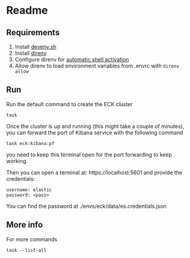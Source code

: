 # Readme

## Requirements
1. Install [devenv.sh](https://devenv.sh/getting-started/)
2. Install [direnv](https://direnv.net/docs/installation.html#from-system-packages)
3. Configure direnv for [automatic shell activation](https://devenv.sh/automatic-shell-activation/)
4. Allow direnv to load environment variables from .envrc with `direnv allow`


## Run
Run the default command to create the ECK cluster

```
task
```

Once the cluster is up and running (this might take a couple of minutes),
you can forward the port of Kibana service with the following command

```
task eck:kibana:pf
```

you need to keep this terminal open for the port forwarding to keep working.

Then you can open a terminal at: https://localhost:5601 and provide the credentials:

```
username: elastic
password: <pass>
```

You can find the password at ./envs/eck/data/es.credentials.json

## More info
For more commands

```
task --list-all
```